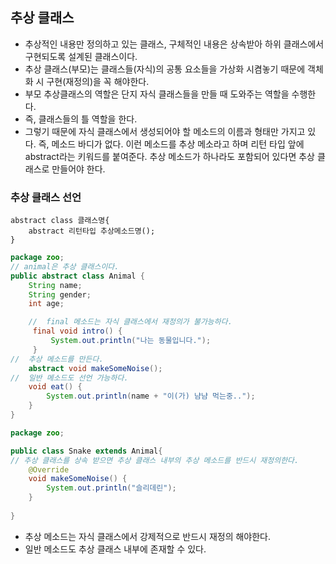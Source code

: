 ## 추상 클래스
* 추상적인 내용만 정의하고 있는 클래스, 구체적인 내용은 상속받아 하위 클래스에서 구현되도록 설계된 클래스이다. 
* 추상 클래스(부모)는 클래스들(자식)의 공통 요소들을 가상화 시켬놓기 때문에 객체화 시 구현(재정의)을 꼭 해야한다.
* 부모 추상클래스의 역할은 단지 자식 클래스들을 만들 때 도와주는 역할을 수행한다.
* 즉, 클래스들의 틀 역할을 한다.
* 그렇기 때문에 자식 클래스에서 생성되어야 할 메소드의 이름과 형태만 가지고 있다.
즉, 메소드 바디가 없다. 이런 메소드를 추상 메소라고 하며 리턴 타입 앞에 abstract라는 키워드를 붙여준다. 추상 메소드가 하나라도 포함되어 있다면 추상 클래스로 만들어야 한다.
### 추상 클래스 선언
```
abstract class 클래스명{
	abstract 리턴타입 추상메소드명();
}
```

```java
package zoo;
// animal은 추상 클래스이다.
public abstract class Animal {
	String name;
	String gender;
	int age;

	//	final 메소드는 자식 클래스에서 재정의가 불가능하다.
	 final void intro() {
		 System.out.println("나는 동물입니다.");
	 }
//	추상 메소드를 만든다.
	abstract void makeSomeNoise();
//	일반 메소드도 선언 가능하다.
	void eat() {
		System.out.println(name + "이(가) 냠냠 먹는중..");
	}
}
```
```java
package zoo;

public class Snake extends Animal{
// 추상 클래스를 상속 받으면 추상 클래스 내부의 추상 메소드를 반드시 재정의한다.
	@Override
	void makeSomeNoise() {
		System.out.println("슬리데린");
	}
	
}
```
* 추상 메소드는 자식 클래스에서 강제적으로 반드시 재정의 해야한다.
* 일반 메소드도 추상 클래스 내부에 존재할 수 있다.

